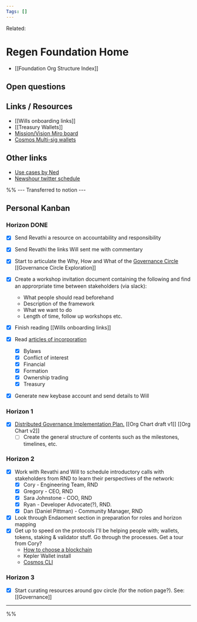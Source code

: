 ```yaml
---
Tags: []
---
```

Related: 
# Regen Foundation Home
- [[Foundation Org Structure Index]]


## Open questions

## Links / Resources
- [[Wills onboarding links]]
- [[Treasury Wallets]]
- [Mission/Vision Miro board](https://app.mural.co/t/regenfoundation4191/m/regenfoundation4191/1625248134521/84175146daba07e446939b657931fa65efface8d?sender=u70ef79b0a9c38c2d8ebd9946)
- [Cosmos Multi-sig wallets](https://docs.cosmos.network/v0.42/run-node/txs.html)


## Other links
- [Use cases by Ned](https://docs.google.com/document/d/11-VY5uFvaCGjVvvI_UcPIoo-hGxmWnji-ttYszcvnnA/edit)
- [Newshour twitter schedule](https://www.notion.so/regenfoundation/686b39b43d304bc8a79146f3a621c515?v=f1b455812df5431b82e893e774bc2c7d)







%% --- Transferred to notion ---
## Personal Kanban
### Horizon DONE
- [x] Send Revathi a resource on accountability and responsibility
- [x] Send Revathi the links Will sent me with commentary
- [x] Start to articulate the Why, How and What of the [Governance Circle](https://www.notion.so/Governance-Circle-579f67578f1d413ca7b667b824b3bf3b) [[Governance Circle Exploration]]
- [x] Create a workshop invitation document containing the following and find an approrpriate time between stakeholders (via slack):
	- What people should read beforehand
	- Description of the framework
	- What we want to do
	- Length of time, follow up workshops etc.
- [x] Finish reading [[Wills onboarding links]]
- [x] Read [articles of incorporation](https://github.com/regen-foundation/policies)
	- [x] Bylaws
	- [x] Conflict of interest
	- [x] Financial
	- [x] Formation
	- [x] Ownership trading
	- [x] Treasury
- [x] Generate new keybase account and send details to Will


### Horizon 1
- [x] [Distributed Governance Implementation Plan.](https://www.notion.so/Distributed-Governance-Implementation-Plan-468f58bc74944aee9521be970ed0ed35) [[Org Chart draft v1]] [[Org Chart v2]]
	- [ ] Create the general structure of contents such as the milestones, timelines, etc. 

### Horizon 2
- [x] Work with Revathi and Will to schedule introductory calls with stakeholders from RND to learn their perspectives of the network:
	- [x]   Cory - Engineering Team, RND
	- [x]   Gregory - CEO, RND
	- [x]   Sara Johnstone - COO, RND
	- [x]   Ryan - Developer Advocate(?), RND.
	- [x]   Dan (Daniel Pittman) - Community Manager, RND
- [x] Look through Endaoment section in preparation for roles and horizon mapping
- [x] Get up to speed on the protocols I'll be helping people with; wallets, tokens, staking & validator stuff. Go through the processes. Get a tour from Cory?
	- [How to choose a blockchain](https://medium.com/regen-network/how-to-choose-a-blockchain-55a343fd7ec4)
	- Kepler Wallet install
	- [Cosmos CLI](https://docs.cosmos.network/v0.44/modules/authz/05_client.html)

### Horizon 3
- [x] Start curating resources around gov circle (for the notion page?). See: [[Governance]]

---

%%